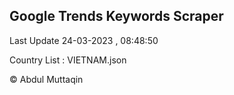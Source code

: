 

## Google Trends Keywords Scraper 
 
Last Update 24-03-2023 , 08:48:50

Country List :
VIETNAM.json



© Abdul Muttaqin 

